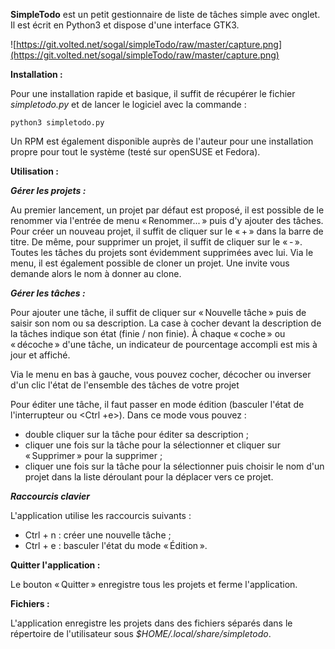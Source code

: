 **SimpleTodo** est un petit gestionnaire de liste de tâches simple avec onglet.
Il est écrit en Python3 et dispose d'une interface GTK3.

![https://git.volted.net/sogal/simpleTodo/raw/master/capture.png](https://git.volted.net/sogal/simpleTodo/raw/master/capture.png)

**Installation :**

Pour une installation rapide et basique, il suffit de récupérer le fichier *simpletodo.py* et de lancer le logiciel avec la commande :

`python3 simpletodo.py`

Un RPM est également disponible auprès de l'auteur pour une installation propre pour tout le système (testé sur openSUSE et Fedora).

**Utilisation :**

***Gérer les projets :***

Au premier lancement, un projet par défaut est proposé, il est possible de le renommer via l'entrée de menu « Renommer... » puis d'y ajouter des tâches.
Pour créer un nouveau projet, il suffit de cliquer sur le « + » dans la barre de titre.
De même, pour supprimer un projet, il suffit de cliquer sur le « - ». Toutes les tâches du projets sont évidemment supprimées avec lui.
Via le menu, il est également possible de cloner un projet. Une invite vous demande alors le nom à donner au clone.

***Gérer les tâches :***

Pour ajouter une tâche, il suffit de cliquer sur « Nouvelle tâche » puis de saisir son nom ou sa description.
La case à cocher devant la description de la tâches indique son état (finie / non finie).
À chaque « coche » ou « décoche » d'une tâche, un indicateur de pourcentage accompli est mis à jour et affiché.

Via le menu en bas à gauche, vous pouvez cocher, décocher ou inverser d'un clic l'état de l'ensemble des tâches de votre projet

Pour éditer une tâche, il faut passer en mode édition (basculer l'état de l'interrupteur ou <Ctrl +e>).
Dans ce mode vous pouvez :

- double cliquer sur la tâche pour éditer sa description ;
- cliquer une fois sur la tâche pour la sélectionner et cliquer sur « Supprimer » pour la supprimer ;
- cliquer une fois sur la tâche pour la sélectionner puis choisir le nom d'un projet dans la liste déroulant pour la déplacer vers ce projet.

***Raccourcis clavier***

L'application utilise les raccourcis suivants :

- Ctrl + n : créer une nouvelle tâche ;
- Ctrl + e : basculer l'état du mode « Édition ».

**Quitter l'application :**

Le bouton « Quitter » enregistre tous les projets et ferme l'application.

**Fichiers :**

L'application enregistre les projets dans des fichiers séparés dans le répertoire de l'utilisateur sous *$HOME/.local/share/simpletodo*.
